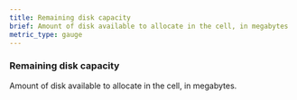 ```yaml
---
title: Remaining disk capacity
brief: Amount of disk available to allocate in the cell, in megabytes
metric_type: gauge
---
```


### Remaining disk capacity

Amount of disk available to allocate in the cell, in megabytes.

